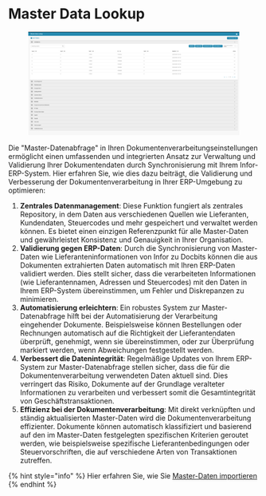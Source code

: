 # Master Data Lookup

<figure><img src="../../../.gitbook/assets/Bildschirmfoto%202024-05-08%20um%2011.14.26.png" alt=""><figcaption></figcaption></figure>

Die "Master-Datenabfrage" in Ihren Dokumentenverarbeitungseinstellungen ermöglicht einen umfassenden und integrierten Ansatz zur Verwaltung und Validierung Ihrer Dokumentendaten durch Synchronisierung mit Ihrem Infor-ERP-System. Hier erfahren Sie, wie dies dazu beiträgt, die Validierung und Verbesserung der Dokumentenverarbeitung in Ihrer ERP-Umgebung zu optimieren:

1. **Zentrales Datenmanagement**: Diese Funktion fungiert als zentrales Repository, in dem Daten aus verschiedenen Quellen wie Lieferanten, Kundendaten, Steuercodes und mehr gespeichert und verwaltet werden können. Es bietet einen einzigen Referenzpunkt für alle Master-Daten und gewährleistet Konsistenz und Genauigkeit in Ihrer Organisation.
2. **Validierung gegen ERP-Daten**: Durch die Synchronisierung von Master-Daten wie Lieferanteninformationen von Infor zu Docbits können die aus Dokumenten extrahierten Daten automatisch mit Ihren ERP-Daten validiert werden. Dies stellt sicher, dass die verarbeiteten Informationen (wie Lieferantennamen, Adressen und Steuercodes) mit den Daten in Ihrem ERP-System übereinstimmen, um Fehler und Diskrepanzen zu minimieren.
3. **Automatisierung erleichtern**: Ein robustes System zur Master-Datenabfrage hilft bei der Automatisierung der Verarbeitung eingehender Dokumente. Beispielsweise können Bestellungen oder Rechnungen automatisch auf die Richtigkeit der Lieferantendaten überprüft, genehmigt, wenn sie übereinstimmen, oder zur Überprüfung markiert werden, wenn Abweichungen festgestellt werden.
4. **Verbessert die Datenintegrität**: Regelmäßige Updates von Ihrem ERP-System zur Master-Datenabfrage stellen sicher, dass die für die Dokumentenverarbeitung verwendeten Daten aktuell sind. Dies verringert das Risiko, Dokumente auf der Grundlage veralteter Informationen zu verarbeiten und verbessert somit die Gesamtintegrität von Geschäftstransaktionen.
5. **Effizienz bei der Dokumentenverarbeitung**: Mit direkt verknüpften und ständig aktualisierten Master-Daten wird die Dokumentenverarbeitung effizienter. Dokumente können automatisch klassifiziert und basierend auf den im Master-Daten festgelegten spezifischen Kriterien geroutet werden, wie beispielsweise spezifische Lieferantenbedingungen oder Steuervorschriften, die auf verschiedene Arten von Transaktionen zutreffen.

{% hint style="info" %}
Hier erfahren Sie, wie Sie [Master-Daten importieren](../../setup/importing-customer-master-data/)
{% endhint %}
